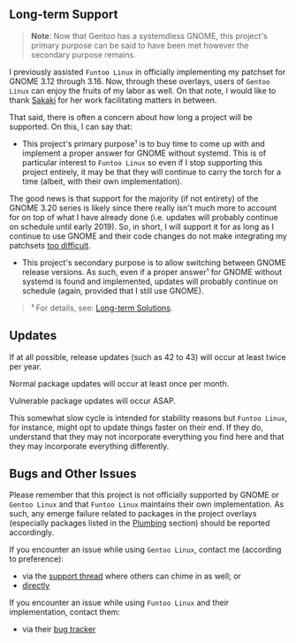 Long-term Support
-----------------

> **Note**: Now that Gentoo has a systemdless GNOME, this project's primary purpose can be said to have been met however the secondary purpose remains.

I previously assisted `Funtoo Linux` in officially implementing my patchset for GNOME 3.12 through 3.16. Now, through these overlays, users of `Gentoo Linux` can enjoy the fruits of my labor as well. On that note, I would like to thank [Sakaki](https://github.com/sakaki-/funtoo-2-gentoo) for her work facilitating matters in between.

That said, there is often a concern about how long a project will be supported. On this, I can say that:

* This project's primary purpose¹ is to buy time to come up with and implement a proper answer for GNOME without systemd. This is of particular interest to `Funtoo Linux` so even if I stop supporting this project entirely, it may be that they will continue to carry the torch for a time (albeit, with their own implementation).

The good news is that support for the majority (if not entirety) of the GNOME 3.20 series is likely since there really isn't much more to account for on top of what I have already done (i.e. updates will probably continue on schedule until early 2019). So, in short, I will support it for as long as I continue to use GNOME and their code changes do not make integrating my patchsets [too difficult](https://forums.gentoo.org/viewtopic-p-7588016.html#7588016).

* This project's secondary purpose is to allow switching between GNOME release versions. As such, even if a proper answer¹ for GNOME without systemd is found and implemented, updates will probably continue on schedule (again, provided that I still use GNOME).

> **¹** For details, see: [Long-term Solutions](https://github.com/dantrell/gentoo-project-gnome-without-systemd/blob/master/POLITICS.md#long-term-solutions).

Updates
-------

If at all possible, release updates (such as 42 to 43) will occur at least twice per year.

Normal package updates will occur at least once per month.

Vulnerable package updates will occur ASAP.

This somewhat slow cycle is intended for stability reasons but `Funtoo Linux`, for instance, might opt to update things faster on their end. If they do, understand that they may not incorporate everything you find here and that they may incorporate everything differently.

Bugs and Other Issues
---------------------

Please remember that this project is not officially supported by GNOME or `Gentoo Linux` and that `Funtoo Linux` maintains their own implementation. As such, any emerge failure related to packages in the project overlays (especially packages listed in the [Plumbing](https://github.com/dantrell/gentoo-project-gnome-without-systemd/blob/master/HACKING.md#plumbing) section) should be reported accordingly.

If you encounter an issue while using `Gentoo Linux`, contact me (according to preference):

* via the [support thread](https://forums.gentoo.org/viewtopic-t-1148720.html) where others can chime in as well; or
* [directly](https://github.com/dantrell/gentoo-project-gnome-without-systemd/blob/master/CONTRIBUTING.md)

If you encounter an issue while using `Funtoo Linux` and their implementation, contact them:

* via their [bug tracker](https://bugs.funtoo.org)

